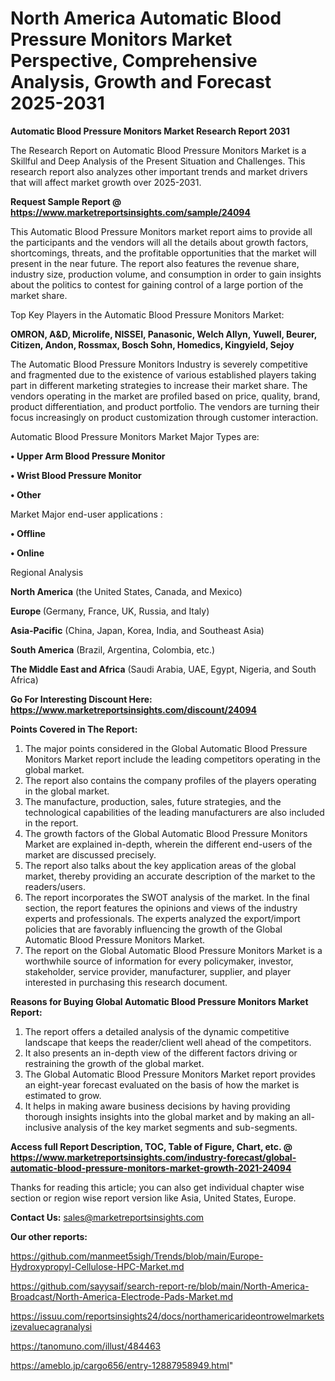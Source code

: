 # North America  Automatic Blood Pressure Monitors Market Perspective, Comprehensive Analysis, Growth and Forecast 2025-2031

<strong>Automatic Blood Pressure Monitors Market Research Report 2031</strong>

The Research Report on Automatic Blood Pressure Monitors Market is a Skillful and Deep Analysis of the Present Situation and Challenges. This research report also analyzes other important trends and market drivers that will affect market growth over 2025-2031.

<strong>Request Sample Report @ <a href=https://www.marketreportsinsights.com/sample/24094>https://www.marketreportsinsights.com/sample/24094</a></strong>

This Automatic Blood Pressure Monitors market report aims to provide all the participants and the vendors will all the details about growth factors, shortcomings, threats, and the profitable opportunities that the market will present in the near future. The report also features the revenue share, industry size, production volume, and consumption in order to gain insights about the politics to contest for gaining control of a large portion of the market share.

Top Key Players in the Automatic Blood Pressure Monitors Market:

<strong>OMRON, A&D, Microlife, NISSEI, Panasonic, Welch Allyn, Yuwell, Beurer, Citizen, Andon, Rossmax, Bosch Sohn, Homedics, Kingyield, Sejoy</strong>

The Automatic Blood Pressure Monitors Industry is severely competitive and fragmented due to the existence of various established players taking part in different marketing strategies to increase their market share. The vendors operating in the market are profiled based on price, quality, brand, product differentiation, and product portfolio. The vendors are turning their focus increasingly on product customization through customer interaction.

Automatic Blood Pressure Monitors Market Major Types are:

<strong>• Upper Arm Blood Pressure Monitor

• Wrist Blood Pressure Monitor

• Other</strong>

Market Major end-user applications :

<strong>• Offline

• Online</strong>

Regional Analysis

</u><strong><b>North America</b></strong> (the United States, Canada, and Mexico)

<strong><b>Europe </b></strong>(Germany, France, UK, Russia, and Italy)

<strong><b>Asia-Pacific</b></strong> (China, Japan, Korea, India, and Southeast Asia)

<strong><b>South America</b></strong> (Brazil, Argentina, Colombia, etc.)

<strong><b>The Middle East and Africa</b></strong> (Saudi Arabia, UAE, Egypt, Nigeria, and South Africa)

<strong>Go For Interesting Discount Here: <a href=https://www.marketreportsinsights.com/discount/24094>https://www.marketreportsinsights.com/discount/24094</a></strong>

<strong>Points Covered in The Report:</strong>
<ol>
  <li>The major points considered in the Global Automatic Blood Pressure Monitors Market report include the leading competitors operating in the global market.</li>
  <li>The report also contains the company profiles of the players operating in the global market.</li>
  <li>The manufacture, production, sales, future strategies, and the technological capabilities of the leading manufacturers are also included in the report.</li>
  <li>The growth factors of the Global Automatic Blood Pressure Monitors Market are explained in-depth, wherein the different end-users of the market are discussed precisely.</li>
  <li>The report also talks about the key application areas of the global market, thereby providing an accurate description of the market to the readers/users.</li>
  <li>The report incorporates the SWOT analysis of the market. In the final section, the report features the opinions and views of the industry experts and professionals. The experts analyzed the export/import policies that are favorably influencing the growth of the Global Automatic Blood Pressure Monitors Market.</li>
  <li>The report on the Global Automatic Blood Pressure Monitors Market is a worthwhile source of information for every policymaker, investor, stakeholder, service provider, manufacturer, supplier, and player interested in purchasing this research document.</li>
</ol>
<strong>Reasons for Buying Global Automatic Blood Pressure Monitors Market Report:</strong>

<ol>
  <li>The report offers a detailed analysis of the dynamic competitive landscape that keeps the reader/client well ahead of the competitors.</li>
  <li>It also presents an in-depth view of the different factors driving or restraining the growth of the global market.</li>
  <li>The Global Automatic Blood Pressure Monitors Market report provides an eight-year forecast evaluated on the basis of how the market is estimated to grow.</li>
  <li>It helps in making aware business decisions by having providing thorough insights insights into the global market and by making an all-inclusive analysis of the key market segments and sub-segments.</li>
</ol>
<strong>Access full Report Description, TOC, Table of Figure, Chart, etc. @ <a href=https://www.marketreportsinsights.com/industry-forecast/global-automatic-blood-pressure-monitors-market-growth-2021-24094>https://www.marketreportsinsights.com/industry-forecast/global-automatic-blood-pressure-monitors-market-growth-2021-24094</a></strong>


Thanks for reading this article; you can also get individual chapter wise section or region wise report version like Asia, United States, Europe.

<strong>Contact Us:</strong>
sales@marketreportsinsights.com

<strong>Our other reports:</strong>

<a href=https://github.com/manmeet5sigh/Trends/blob/main/Europe-Hydroxypropyl-Cellulose-HPC-Market.md>https://github.com/manmeet5sigh/Trends/blob/main/Europe-Hydroxypropyl-Cellulose-HPC-Market.md</a>

<a href=https://github.com/sayysaif/search-report-re/blob/main/North-America-Broadcast/North-America-Electrode-Pads-Market.md>https://github.com/sayysaif/search-report-re/blob/main/North-America-Broadcast/North-America-Electrode-Pads-Market.md</a>

<a href=https://issuu.com/reportsinsights24/docs/northamericarideontrowelmarketsizevaluecagranalysi>https://issuu.com/reportsinsights24/docs/northamericarideontrowelmarketsizevaluecagranalysi</a>

<a href=https://tanomuno.com/illust/484463>https://tanomuno.com/illust/484463</a>

<a href=https://ameblo.jp/cargo656/entry-12887958949.html>https://ameblo.jp/cargo656/entry-12887958949.html</a>"
